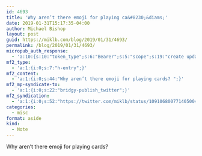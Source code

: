 ```yaml
---
id: 4693
title: 'Why aren’t there emoji for playing ca&#8230;&diams;'
date: 2019-01-31T15:17:35-04:00
author: Michael Bishop
layout: post
guid: https://miklb.com/blog/2019/01/31/4693/
permalink: /blog/2019/01/31/4693/
micropub_auth_response:
  - 'a:10:{s:10:"token_type";s:6:"Bearer";s:5:"scope";s:19:"create update media";s:2:"me";s:18:"https://miklb.com/";s:9:"issued_by";s:45:"https://miklb.com/wp-json/indieauth/1.0/token";s:9:"client_id";s:21:"https://quill.p3k.io/";s:11:"client_name";s:5:"Quill";s:11:"client_icon";s:46:"https://quill.p3k.io/images/quill-icon-196.png";s:9:"issued_at";i:1547363104;s:4:"user";i:1;s:13:"last_accessed";i:1548965855;}'
mf2_type:
  - 'a:1:{i:0;s:7:"h-entry";}'
mf2_content:
  - 'a:1:{i:0;s:44:"Why aren’t there emoji for playing cards? ";}'
mf2_mp-syndicate-to:
  - 'a:1:{i:0;s:22:"bridgy-publish_twitter";}'
mf2_syndication:
  - 'a:1:{i:0;s:52:"https://twitter.com/miklb/status/1091068007714050048";}'
categories:
  - misc
format: aside
kind:
  - Note
---
```

Why aren’t there emoji for playing cards? 